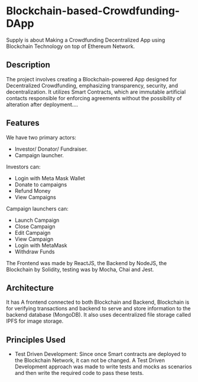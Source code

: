 # Blockchain-based-Crowdfunding-DApp
Supply is about Making a Crowdfunding Decentralized App using Blockchain Technology on top of Ethereum Network.

## Description

The project involves creating a Blockchain-powered App designed for Decentralized Crowdfunding, emphasizing transparency, security, and decentralization. 
It utilizes Smart Contracts, which are immutable artificial contacts responsible for enforcing agreements without the possibility of alteration after deployment....


## Features 

We have two primary actors:
- Investor/ Donator/ Fundraiser.
- Campaign launcher.

Investors can:
- Login with Meta Mask Wallet
- Donate to campaigns
- Refund Money
- View Campaigns

Campaign launchers can:
- Launch Campaign
- Close Campaign
- Edit Campaign
- View Campaign
- Login with MetaMask 
- Withdraw Funds


The Frontend was made by ReactJS, the Backend by NodeJS, the Blockchain by Solidity, testing was by Mocha, Chai and Jest.

## Architecture

It has A frontend connected to both Blockchain and Backend, Blockchain is for verifying transactions and backend to serve and store information to the backend database (MongoDB).
It also uses decentralized file storage called IPFS for image storage. 



## Principles Used

- Test Driven Development: 
Since once Smart contracts are deployed to the Blockchain Network, it can not be changed. A Test Driven Development approach was made to write tests and mocks as scenarios and then write the required code to pass these tests.






